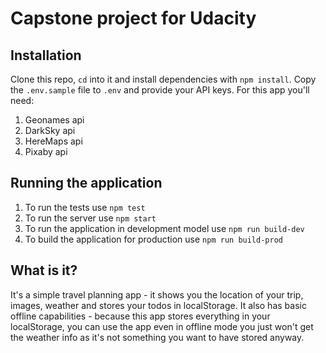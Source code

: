# Capstone project for Udacity

## Installation
Clone this repo, `cd` into it and install dependencies with `npm install`.
Copy the `.env.sample` file to `.env` and provide your API keys. For this app you'll need:
1. Geonames api
2. DarkSky api
3. HereMaps api
4. Pixaby api

## Running the application
1. To run the tests use `npm test`
2. To run the server use `npm start`
3. To run the application in development model use `npm run build-dev`
4. To build the application for production use `npm run build-prod`

## What is it?
It's a simple travel planning app - it shows you the location of your trip, images, weather and stores your
todos in localStorage. It also has basic offline capabilities - because this app stores everything in your localStorage, you can use the app even in offline mode you just won't get the weather info as it's not something you want to have stored anyway.